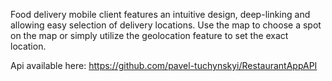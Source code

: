 Food delivery mobile client features an intuitive design, deep-linking and allowing easy selection of delivery locations. 
Use the map to choose a spot on the map or simply utilize the geolocation feature to set the exact location.

Api available here: https://github.com/pavel-tuchynskyi/RestaurantAppAPI

